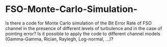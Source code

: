 # FSO-Monte-Carlo-Simulation-
Is there a code for Monte Carlo simulation of the Bit Error Rate of FSO channel in the presence of different levels of turbulence and in the case of pointing error? Is it possible to apply the code to different channel models (Gamma-Gamma, Rician, Raylegh, Log-normal, ...)?
